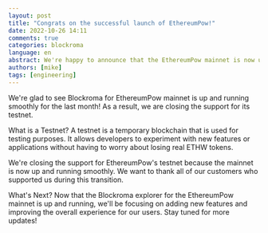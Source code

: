 ```yaml
---
layout: post
title: "Congrats on the successful launch of EthereumPow!"
date: 2022-10-26 14:11
comments: true
categories: blockroma
language: en
abstract: We're happy to announce that the EthereumPow mainnet is now up and running smoothly! As a result, we are closing the support for its testnet. We want to thank all of our loyal customers for their support during this transition. Now that the mainnet is up and running, we'll be focusing on adding new features and improving the overall experience for our users. Stay tuned for more updates!
authors: [mike]
tags: [engineering]
---
```


We're glad to see Blockroma for EthereumPow mainnet is up and running smoothly for the last month! As a result, we are closing the support for its testnet.

What is a Testnet? A testnet is a temporary blockchain that is used for testing purposes. It allows developers to experiment with new features or applications without having to worry about losing real ETHW tokens.

We're closing the support for EthereumPow's testnet because the mainnet is now up and running smoothly. We want to thank all of our customers who supported us during this transition.

What's Next? Now that the Blockroma explorer for the EthereumPow mainnet is up and running, we'll be focusing on adding new features and improving the overall experience for our users. Stay tuned for more updates!
